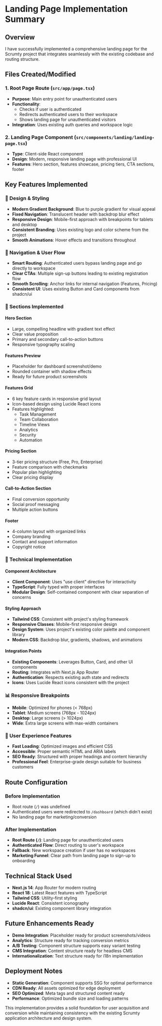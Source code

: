 # Landing Page Implementation Summary

## Overview
I have successfully implemented a comprehensive landing page for the Scrumty project that integrates seamlessly with the existing codebase and routing structure.

## Files Created/Modified

### 1. Root Page Route (`src/app/page.tsx`)
- **Purpose**: Main entry point for unauthenticated users
- **Functionality**: 
  - Checks if user is authenticated
  - Redirects authenticated users to their workspace
  - Shows landing page for unauthenticated visitors
- **Integration**: Uses existing auth queries and workspace logic

### 2. Landing Page Component (`src/components/landing/landing-page.tsx`)
- **Type**: Client-side React component
- **Design**: Modern, responsive landing page with professional UI
- **Features**: Hero section, features showcase, pricing tiers, CTA sections, footer

## Key Features Implemented

### 🎨 Design & Styling
- **Modern Gradient Background**: Blue to purple gradient for visual appeal
- **Fixed Navigation**: Translucent header with backdrop blur effect
- **Responsive Design**: Mobile-first approach with breakpoints for tablets and desktop
- **Consistent Branding**: Uses existing logo and color scheme from the project
- **Smooth Animations**: Hover effects and transitions throughout

### 📱 Navigation & User Flow
- **Smart Routing**: Authenticated users bypass landing page and go directly to workspace
- **Clear CTAs**: Multiple sign-up buttons leading to existing registration flow
- **Smooth Scrolling**: Anchor links for internal navigation (Features, Pricing)
- **Consistent UI**: Uses existing Button and Card components from shadcn/ui

### 🚀 Sections Implemented

#### Hero Section
- Large, compelling headline with gradient text effect
- Clear value proposition
- Primary and secondary call-to-action buttons
- Responsive typography scaling

#### Features Preview
- Placeholder for dashboard screenshot/demo
- Rounded container with shadow effects
- Ready for future product screenshots

#### Features Grid
- 6 key feature cards in responsive grid layout
- Icon-based design using Lucide React icons
- Features highlighted:
  - Task Management
  - Team Collaboration  
  - Timeline Views
  - Analytics
  - Security
  - Automation

#### Pricing Section
- 3-tier pricing structure (Free, Pro, Enterprise)
- Feature comparison with checkmarks
- Popular plan highlighting
- Clear pricing display

#### Call-to-Action Section
- Final conversion opportunity
- Social proof messaging
- Multiple action buttons

#### Footer
- 4-column layout with organized links
- Company branding
- Contact and support information
- Copyright notice

### 🔧 Technical Implementation

#### Component Architecture
- **Client Component**: Uses "use client" directive for interactivity
- **TypeScript**: Fully typed with proper interfaces
- **Modular Design**: Self-contained component with clear separation of concerns

#### Styling Approach
- **Tailwind CSS**: Consistent with project's styling framework
- **Responsive Classes**: Mobile-first responsive design
- **Design System**: Uses project's existing color palette and component library
- **Modern CSS**: Backdrop blur, gradients, shadows, and animations

#### Integration Points
- **Existing Components**: Leverages Button, Card, and other UI components
- **Routing**: Integrates with Next.js App Router
- **Authentication**: Respects existing auth state and redirects
- **Icons**: Uses Lucide React icons consistent with the project

### 📊 Responsive Breakpoints
- **Mobile**: Optimized for phones (< 768px)
- **Tablet**: Medium screens (768px - 1024px)  
- **Desktop**: Large screens (> 1024px)
- **Wide**: Extra large screens with max-width containers

### 🎯 User Experience Features
- **Fast Loading**: Optimized images and efficient CSS
- **Accessible**: Proper semantic HTML and ARIA labels
- **SEO Ready**: Structured with proper headings and content hierarchy
- **Professional Feel**: Enterprise-grade design suitable for business customers

## Route Configuration

### Before Implementation
- Root route (`/`) was undefined
- Authenticated users were redirected to `/dashboard` (which didn't exist)
- No landing page for marketing/conversion

### After Implementation  
- **Root Route (`/`)**: Landing page for unauthenticated users
- **Authenticated Flow**: Direct routing to user's workspace
- **Fallback**: New workspace creation if user has no workspaces
- **Marketing Funnel**: Clear path from landing page to sign-up to onboarding

## Technical Stack Used
- **Next.js 14**: App Router for modern routing
- **React 18**: Latest React features with TypeScript
- **Tailwind CSS**: Utility-first styling
- **Lucide React**: Consistent iconography
- **shadcn/ui**: Existing component library integration

## Future Enhancements Ready
- **Demo Integration**: Placeholder ready for product screenshots/videos
- **Analytics**: Structure ready for tracking conversion metrics
- **A/B Testing**: Component structure supports easy variant testing
- **CMS Integration**: Content structure ready for headless CMS
- **Internationalization**: Text structure ready for i18n implementation

## Deployment Notes
- **Static Generation**: Component supports SSG for optimal performance
- **CDN Ready**: All assets optimized for edge deployment
- **SEO Optimized**: Meta tags and structured content ready
- **Performance**: Optimized bundle size and loading patterns

This implementation provides a solid foundation for user acquisition and conversion while maintaining consistency with the existing Scrumty application architecture and design system.
